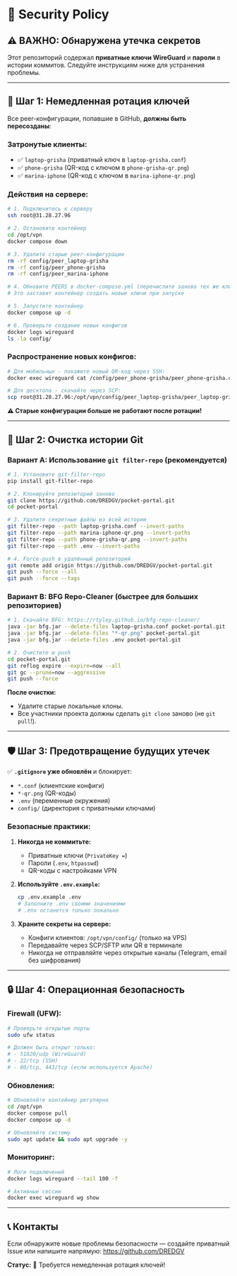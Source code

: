 # 🔐 Security Policy

## ⚠️ ВАЖНО: Обнаружена утечка секретов

Этот репозиторий содержал **приватные ключи WireGuard** и **пароли** в истории коммитов. Следуйте инструкциям ниже для устранения проблемы.

---

## 🚨 Шаг 1: Немедленная ротация ключей

Все peer-конфигурации, попавшие в GitHub, **должны быть пересозданы**:

### Затронутые клиенты:
- ✅ `laptop-grisha` (приватный ключ в `laptop-grisha.conf`)
- ✅ `phone-grisha` (QR-код с ключом в `phone-grisha-qr.png`)
- ✅ `marina-iphone` (QR-код с ключом в `marina-iphone-qr.png`)

### Действия на сервере:

```bash
# 1. Подключитесь к серверу
ssh root@31.28.27.96

# 2. Остановите контейнер
cd /opt/vpn
docker compose down

# 3. Удалите старые peer-конфигурации
rm -rf config/peer_laptop-grisha
rm -rf config/peer_phone-grisha
rm -rf config/peer_marina-iphone

# 4. Обновите PEERS в docker-compose.yml (перечислите заново тех же клиентов)
# Это заставит контейнер создать новые ключи при запуске

# 5. Запустите контейнер
docker compose up -d

# 6. Проверьте создание новых конфигов
docker logs wireguard
ls -la config/
```

### Распространение новых конфигов:

```bash
# Для мобильных - покажите новый QR-код через SSH:
docker exec wireguard cat /config/peer_phone-grisha/peer_phone-grisha.conf | qrencode -t ansiutf8

# Для десктопа - скачайте через SCP:
scp root@31.28.27.96:/opt/vpn/config/peer_laptop-grisha/peer_laptop-grisha.conf ~/Desktop/
```

**⚠️ Старые конфигурации больше не работают после ротации!**

---

## 🧹 Шаг 2: Очистка истории Git

### Вариант A: Использование `git filter-repo` (рекомендуется)

```bash
# 1. Установите git-filter-repo
pip install git-filter-repo

# 2. Клонируйте репозиторий заново
git clone https://github.com/DREDGV/pocket-portal.git
cd pocket-portal

# 3. Удалите секретные файлы из всей истории
git filter-repo --path laptop-grisha.conf --invert-paths
git filter-repo --path marina-iphone-qr.png --invert-paths
git filter-repo --path phone-grisha-qr.png --invert-paths
git filter-repo --path .env --invert-paths

# 4. Force-push в удалённый репозиторий
git remote add origin https://github.com/DREDGV/pocket-portal.git
git push --force --all
git push --force --tags
```

### Вариант B: BFG Repo-Cleaner (быстрее для больших репозиториев)

```bash
# 1. Скачайте BFG: https://rtyley.github.io/bfg-repo-cleaner/
java -jar bfg.jar --delete-files laptop-grisha.conf pocket-portal.git
java -jar bfg.jar --delete-files "*-qr.png" pocket-portal.git
java -jar bfg.jar --delete-files .env pocket-portal.git

# 2. Очистите и push
cd pocket-portal.git
git reflog expire --expire=now --all
git gc --prune=now --aggressive
git push --force
```

**После очистки:**
- Удалите старые локальные клоны.
- Все участники проекта должны сделать `git clone` заново (не `git pull`!).

---

## 🛡️ Шаг 3: Предотвращение будущих утечек

✅ **`.gitignore` уже обновлён** и блокирует:
- `*.conf` (клиентские конфиги)
- `*-qr.png` (QR-коды)
- `.env` (переменные окружения)
- `config/` (директория с приватными ключами)

### Безопасные практики:

1. **Никогда не коммитьте:**
   - Приватные ключи (`PrivateKey =`)
   - Пароли (`.env`, `htpasswd`)
   - QR-коды с настройками VPN

2. **Используйте `.env.example`:**
   ```bash
   cp .env.example .env
   # Заполните .env своими значениями
   # .env останется только локально
   ```

3. **Храните секреты на сервере:**
   - Конфиги клиентов: `/opt/vpn/config/` (только на VPS)
   - Передавайте через SCP/SFTP или QR в терминале
   - Никогда не отправляйте через открытые каналы (Telegram, email без шифрования)

---

## 🔒 Шаг 4: Операционная безопасность

### Firewall (UFW):
```bash
# Проверьте открытые порты
sudo ufw status

# Должен быть открыт только:
# - 51820/udp (WireGuard)
# - 22/tcp (SSH)
# - 80/tcp, 443/tcp (если используется Apache)
```

### Обновления:
```bash
# Обновляйте контейнер регулярно
cd /opt/vpn
docker compose pull
docker compose up -d

# Обновляйте систему
sudo apt update && sudo apt upgrade -y
```

### Мониторинг:
```bash
# Логи подключений
docker logs wireguard --tail 100 -f

# Активные сессии
docker exec wireguard wg show
```

---

## 📞 Контакты

Если обнаружите новые проблемы безопасности — создайте приватный Issue или напишите напрямую: https://github.com/DREDGV

**Статус:** 🔴 Требуется немедленная ротация ключей!
